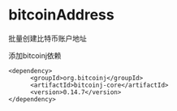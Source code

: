 # bitcoinAddress
批量创建比特币账户地址

添加bitcoinj依赖
```        
<dependency>
      <groupId>org.bitcoinj</groupId>
      <artifactId>bitcoinj-core</artifactId>
      <version>0.14.7</version>
</dependency>
```
